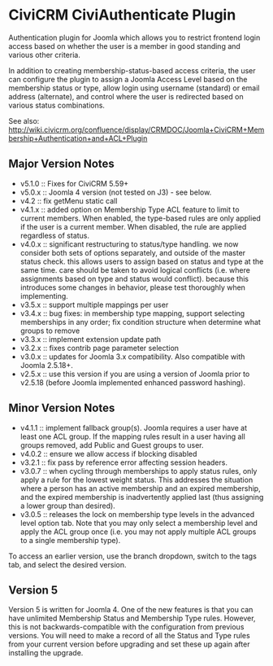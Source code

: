 CiviCRM CiviAuthenticate Plugin
===============================

Authentication plugin for Joomla which allows you to restrict frontend login access based on whether the user is a member in good standing and various other criteria.

In addition to creating membership-status-based access criteria, the user can configure the plugin to assign a Joomla Access Level based on the membership status or type, allow login using username (standard) or email address (alternate), and control where the user is redirected based on various status combinations.

See also: http://wiki.civicrm.org/confluence/display/CRMDOC/Joomla+CiviCRM+Membership+Authentication+and+ACL+Plugin

Major Version Notes
-------------

* v5.1.0 :: Fixes for CiviCRM 5.59+
* v5.0.x :: Joomla 4 version (not tested on J3) - see below.
* v4.2 :: fix getMenu static call
* v4.1.x :: added option on Membership Type ACL feature to limit to current members. When enabled, the type-based rules are only applied if the user is a current member. When disabled, the rule are applied regardless of status.
* v4.0.x :: significant restructuring to status/type handling. we now consider both sets of options separately, and outside of the master status check. this allows users to assign based on status and type at the same time. care should be taken to avoid logical conflicts (i.e. where assignments based on type and status would conflict). because this introduces some changes in behavior, please test thoroughly when implementing.
* v3.5.x :: support multiple mappings per user
* v3.4.x :: bug fixes: in membership type mapping, support selecting memberships in any order; fix condition structure when determine what groups to remove
* v3.3.x :: implement extension update path
* v3.2.x :: fixes contrib page parameter selection
* v3.0.x :: updates for Joomla 3.x compatibility. Also compatible with Joomla 2.5.18+.
* v2.5.x :: use this version if you are using a version of Joomla prior to v2.5.18 (before Joomla implemented enhanced password hashing).

Minor Version Notes
-------------

* v4.1.1 :: implement fallback group(s). Joomla requires a user have at least one ACL group. If the mapping rules result in a user having all groups removed, add Public and Guest groups to user.
* v4.0.2 :: ensure we allow access if blocking disabled
* v3.2.1 :: fix pass by reference error affecting session headers.
* v3.0.7 :: when cycling through memberships to apply status rules, only apply a rule for the lowest weight status. This addresses the situation where a person has an active membership and an expired membership, and the expired membership is inadvertently applied last (thus assigning a lower group than desired).
* v3.0.5 :: releases the lock on membership type levels in the advanced level option tab. Note that you may only select a membership level and apply the ACL group once (i.e. you may not apply multiple ACL groups to a single membership type).

To access an earlier version, use the branch dropdown, switch to the tags tab, and select the desired version.

Version 5
---------
Version 5 is written for Joomla 4.  One of the new features is that you can have unlimited Membership Status and Membership Type rules. However, this is not backwards-compatible with the configuration from previous versions.
You will need to make a record of all the Status and Type rules from your current version before upgrading and set these up again after installing the upgrade.
